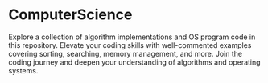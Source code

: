 # ComputerScience
Explore a collection of algorithm implementations and OS program code in this repository. Elevate your coding skills with well-commented examples covering sorting, searching, memory management, and more. Join the coding journey and deepen your understanding of algorithms and operating systems.

